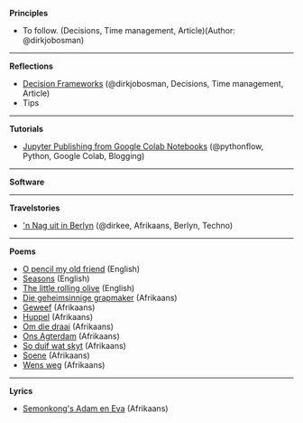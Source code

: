 **Principles**
* To follow. (Decisions, Time management, Article)(Author: @dirkjobosman)

---

**Reflections**
* [Decision Frameworks][1_Articles] (@dirkjobosman, Decisions, Time management, Article)
* Tips

---

**Tutorials**
* [Jupyter Publishing from Google Colab Notebooks][1_Tutorials] (@pythonflow, Python, Google Colab, Blogging)

---

**Software**

---

**Travelstories**
* ['n Nag uit in Berlyn][1_Travelstories] (@dirkee, Afrikaans, Berlyn, Techno)

---

**Poems**
* [O pencil my old friend][1_EN_Poems] (English)
* [Seasons][2_EN_Poems] (English)
* [The little rolling olive][3_EN_Poems] (English)
* [Die geheimsinnige grapmaker][1_AFR_Poems] (Afrikaans)
* [Geweef][2_AFR_Poems] (Afrikaans)
* [Huppel][3_AFR_Poems] (Afrikaans)
* [Om die draai][4_AFR_Poems] (Afrikaans)
* [Ons Agterdam][5_AFR_Poems] (Afrikaans)
* [So duif wat skyt][6_AFR_Poems] (Afrikaans)
* [Soene][7_AFR_Poems] (Afrikaans)
* [Wens weg][8_AFR_Poems] (Afrikaans)

---

**Lyrics**
* [Semonkong's Adam en Eva][1_AFR_Lyrics] (Afrikaans)





[1_Articles]: https://fabricegrinda.com/a-framework-for-making-important-decisions-step-4-4/

[1_Tutorials]: https://dirkbosman.github.io/first-post

[1_Travelstories]: https://github.com/dirkeehq/travelstories/blob/master/afrikaans/nag-uit-in-berlyn.md

[1_EN_Poems]: https://github.com/dirkeehq/poems/blob/master/english/o-pencil-my-old-friend.md
[2_EN_Poems]: https://github.com/dirkeehq/poems/blob/master/english/seasons.md
[3_EN_Poems]: https://github.com/dirkeehq/poems/blob/master/english/the-little-rolling-olive.md
[1_AFR_Poems]: https://github.com/dirkeehq/poems/blob/master/afrikaans/die-geheimsinnige-grapmaker.md
[2_AFR_Poems]: https://github.com/dirkeehq/poems/blob/master/afrikaans/geweef.md
[3_AFR_Poems]: https://github.com/dirkeehq/poems/blob/master/afrikaans/huppel.md
[4_AFR_Poems]: https://github.com/dirkeehq/poems/blob/master/afrikaans/om-die-draai.md
[5_AFR_Poems]: https://github.com/dirkeehq/poems/blob/master/afrikaans/onse-agterdam.md
[6_AFR_Poems]: https://github.com/dirkeehq/poems/blob/master/afrikaans/so-duif-wat-skyt.md
[7_AFR_Poems]: https://github.com/dirkeehq/poems/blob/master/afrikaans/soene.md
[8_AFR_Poems]: https://github.com/dirkeehq/poems/blob/master/afrikaans/wens-weg.md

[1_AFR_Lyrics]: https://github.com/dirkeehq/lyrics/blob/master/afrikaans/semonkong-se-adam-en-eva.md

